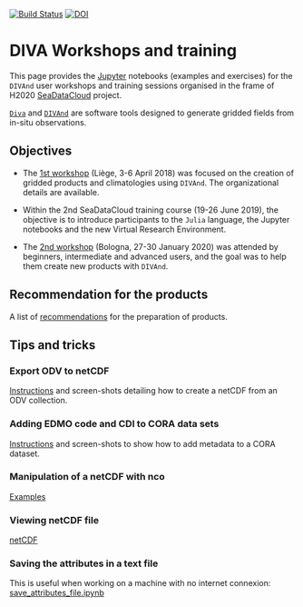 [![Build Status](https://travis-ci.org/gher-ulg/Diva-Workshops.svg?branch=master)](https://travis-ci.org/gher-ulg/Diva-Workshops)
[![DOI](https://zenodo.org/badge/108153788.svg)](https://zenodo.org/badge/latestdoi/108153788)

# DIVA Workshops and training

This page provides the [Jupyter](https://jupyter.org/) notebooks (examples and exercises) for the `DIVAnd` user workshops and training sessions organised in the frame of H2020 [SeaDataCloud](https://www.seadatanet.org/) project.     

[`Diva`](https://github.com/gher-ulg/DIVA) and [`DIVAnd`](https://github.com/gher-ulg/divand.jl) are software tools designed to generate gridded fields from in-situ observations.

## Objectives

* The [1st workshop](https://gher-ulg.github.io/Diva-Workshops/Previous/Diva-workshop-2018-Liege.html) (Liège, 3-6 April 2018) was focused on the creation of gridded products and climatologies using `DIVAnd`. The organizational details are available.

* Within the 2nd SeaDataCloud training course (19-26 June 2019), the objective is to introduce participants to the `Julia` language, the Jupyter notebooks and the new Virtual Research Environment.

* The [2nd workshop](https://gher-ulg.github.io/Diva-Workshops/2020/) (Bologna, 27-30 January 2020) was attended by beginners, intermediate and advanced users, and the goal was to help them create new products with `DIVAnd`.

## Recommendation for the products

A list of [recommendations](./tricks/climato_recommendation.md) for the preparation of products.

## Tips and tricks

### Export ODV to netCDF

[Instructions](./tricks/ODV_netCDF_export.md) and screen-shots detailing how to create a netCDF
from an ODV collection.

### Adding EDMO code and CDI to CORA data sets

[Instructions](./tricks/ODV_EDMO_CDI.md) and screen-shots to show how to add metadata to a CORA
dataset.

### Manipulation of a netCDF with nco

[Examples](./tricks/cutting_netcdf.md)

### Viewing netCDF file

[netCDF](./tricks/netCDV_viewing.md)

### Saving the attributes in a text file

This is useful when working on a machine with no internet connexion:      
[save_attributes_file.ipynb](notebooks/postprocessing/save_attributes_file.ipynb)
